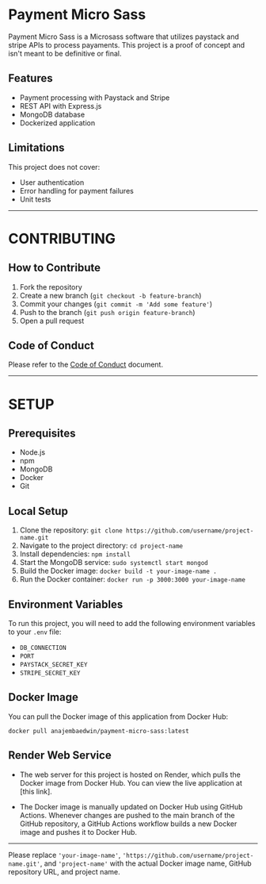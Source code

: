 # Payment Micro Sass

Payment Micro Sass is a Microsass software that utilizes paystack and stripe APIs to process payaments. This project is a proof of concept and isn't meant to be definitive or final.

## Features

- Payment processing with Paystack and Stripe
- REST API with Express.js
- MongoDB database
- Dockerized application

## Limitations

This project does not cover:

- User authentication
- Error handling for payment failures
- Unit tests

---

# CONTRIBUTING

## How to Contribute

1. Fork the repository
2. Create a new branch (`git checkout -b feature-branch`)
3. Commit your changes (`git commit -m 'Add some feature'`)
4. Push to the branch (`git push origin feature-branch`)
5. Open a pull request

## Code of Conduct

Please refer to the [Code of Conduct](CODE_OF_CONDUCT.md) document.

---

# SETUP

## Prerequisites

- Node.js
- npm
- MongoDB
- Docker
- Git

## Local Setup

1. Clone the repository: `git clone https://github.com/username/project-name.git`
2. Navigate to the project directory: `cd project-name`
3. Install dependencies: `npm install`
4. Start the MongoDB service: `sudo systemctl start mongod`
5. Build the Docker image: `docker build -t your-image-name .`
6. Run the Docker container: `docker run -p 3000:3000 your-image-name`

## Environment Variables

To run this project, you will need to add the following environment variables to your `.env` file:

- `DB_CONNECTION`
- `PORT`
- `PAYSTACK_SECRET_KEY`
- `STRIPE_SECRET_KEY`

## Docker Image

You can pull the Docker image of this application from Docker Hub:

```
docker pull anajembaedwin/payment-micro-sass:latest
```

## Render Web Service

- The web server for this project is hosted on Render, which pulls the Docker image from Docker Hub. You can view the live application at [this link].

- The Docker image is manually updated on Docker Hub using GitHub Actions. Whenever changes are pushed to the main branch of the GitHub repository, a GitHub Actions workflow builds a new Docker image and pushes it to Docker Hub.
---

Please replace `'your-image-name'`, `'https://github.com/username/project-name.git'`, and `'project-name'` with the actual Docker image name, GitHub repository URL, and project name.